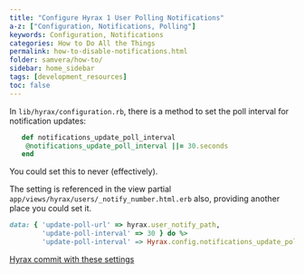 ```yaml
---
title: "Configure Hyrax 1 User Polling Notifications"
a-z: ["Configuration, Notifications, Polling"]
keywords: Configuration, Notifications
categories: How to Do All the Things
permalink: how-to-disable-notifications.html
folder: samvera/how-to/
sidebar: home_sidebar
tags: [development_resources]
toc: false
---
```



In `lib/hyrax/configuration.rb`, there is a method to set the poll interval for notification updates:

```ruby
   def notifications_update_poll_interval
    @notifications_update_poll_interval ||= 30.seconds
   end
```

You could set this to never (effectively).

The setting is referenced in the view partial `app/views/hyrax/users/_notify_number.html.erb` also, providing another place you could set it.

```ruby
data: { 'update-poll-url' => hyrax.user_notify_path,
        'update-poll-interval' => 30 } do %>
        'update-poll-interval' => Hyrax.config.notifications_update_poll_interval }  
```

[Hyrax commit with these settings](https://github.com/samvera/hyrax/commit/4c60143900a02c19419f1ccef7d34068e1ef004e)
